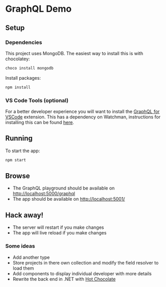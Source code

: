 # GraphQL Demo

## Setup

### Dependencies

This project uses MongoDB.  The easiest way to install this is with chocolatey:

```cmd
choco install mongodb

```

Install packages:

```cmd
npm install
```

### VS Code Tools (optional)

For a better developer experience you will want to install the [GraphQL for VSCode](https://marketplace.visualstudio.com/items?itemName=kumar-harsh.graphql-for-vscode) extension.  This has a dependency on Watchman, instructions for installing this can be found [here](https://facebook.github.io/watchman/docs/install.html#binary-downloads-for-linux-macos-and-windows-beta).

## Running

To start the app:

```cmd
npm start
```

## Browse

- The GraphQL playground should be available on [http://localhost:5000/graphql](http://localhost:5000/graphql)
- The app should be available on [http://localhost:5001/](http://localhost:5001/)

## Hack away!

- The server will restart if you make changes
- The app will live reload if you make changes

### Some ideas

- Add another type
- Store projects in there own collection and modify the field resolver to load them
- Add components to display individual developer with more details
- Rewrite the back end in .NET with [Hot Chocolate](https://hotchocolate.io/)
